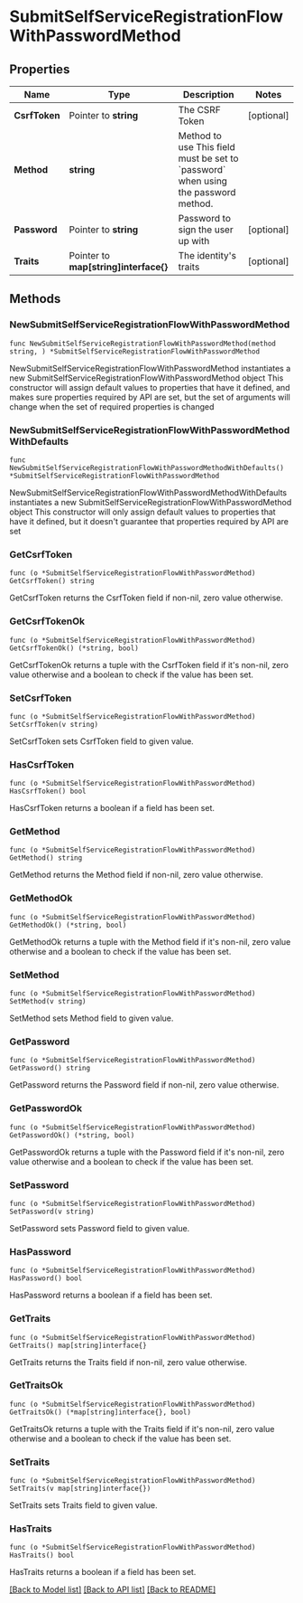 # SubmitSelfServiceRegistrationFlowWithPasswordMethod

## Properties

Name | Type | Description | Notes
------------ | ------------- | ------------- | -------------
**CsrfToken** | Pointer to **string** | The CSRF Token | [optional] 
**Method** | **string** | Method to use  This field must be set to &#x60;password&#x60; when using the password method. | 
**Password** | Pointer to **string** | Password to sign the user up with | [optional] 
**Traits** | Pointer to **map[string]interface{}** | The identity&#39;s traits | [optional] 

## Methods

### NewSubmitSelfServiceRegistrationFlowWithPasswordMethod

`func NewSubmitSelfServiceRegistrationFlowWithPasswordMethod(method string, ) *SubmitSelfServiceRegistrationFlowWithPasswordMethod`

NewSubmitSelfServiceRegistrationFlowWithPasswordMethod instantiates a new SubmitSelfServiceRegistrationFlowWithPasswordMethod object
This constructor will assign default values to properties that have it defined,
and makes sure properties required by API are set, but the set of arguments
will change when the set of required properties is changed

### NewSubmitSelfServiceRegistrationFlowWithPasswordMethodWithDefaults

`func NewSubmitSelfServiceRegistrationFlowWithPasswordMethodWithDefaults() *SubmitSelfServiceRegistrationFlowWithPasswordMethod`

NewSubmitSelfServiceRegistrationFlowWithPasswordMethodWithDefaults instantiates a new SubmitSelfServiceRegistrationFlowWithPasswordMethod object
This constructor will only assign default values to properties that have it defined,
but it doesn't guarantee that properties required by API are set

### GetCsrfToken

`func (o *SubmitSelfServiceRegistrationFlowWithPasswordMethod) GetCsrfToken() string`

GetCsrfToken returns the CsrfToken field if non-nil, zero value otherwise.

### GetCsrfTokenOk

`func (o *SubmitSelfServiceRegistrationFlowWithPasswordMethod) GetCsrfTokenOk() (*string, bool)`

GetCsrfTokenOk returns a tuple with the CsrfToken field if it's non-nil, zero value otherwise
and a boolean to check if the value has been set.

### SetCsrfToken

`func (o *SubmitSelfServiceRegistrationFlowWithPasswordMethod) SetCsrfToken(v string)`

SetCsrfToken sets CsrfToken field to given value.

### HasCsrfToken

`func (o *SubmitSelfServiceRegistrationFlowWithPasswordMethod) HasCsrfToken() bool`

HasCsrfToken returns a boolean if a field has been set.

### GetMethod

`func (o *SubmitSelfServiceRegistrationFlowWithPasswordMethod) GetMethod() string`

GetMethod returns the Method field if non-nil, zero value otherwise.

### GetMethodOk

`func (o *SubmitSelfServiceRegistrationFlowWithPasswordMethod) GetMethodOk() (*string, bool)`

GetMethodOk returns a tuple with the Method field if it's non-nil, zero value otherwise
and a boolean to check if the value has been set.

### SetMethod

`func (o *SubmitSelfServiceRegistrationFlowWithPasswordMethod) SetMethod(v string)`

SetMethod sets Method field to given value.


### GetPassword

`func (o *SubmitSelfServiceRegistrationFlowWithPasswordMethod) GetPassword() string`

GetPassword returns the Password field if non-nil, zero value otherwise.

### GetPasswordOk

`func (o *SubmitSelfServiceRegistrationFlowWithPasswordMethod) GetPasswordOk() (*string, bool)`

GetPasswordOk returns a tuple with the Password field if it's non-nil, zero value otherwise
and a boolean to check if the value has been set.

### SetPassword

`func (o *SubmitSelfServiceRegistrationFlowWithPasswordMethod) SetPassword(v string)`

SetPassword sets Password field to given value.

### HasPassword

`func (o *SubmitSelfServiceRegistrationFlowWithPasswordMethod) HasPassword() bool`

HasPassword returns a boolean if a field has been set.

### GetTraits

`func (o *SubmitSelfServiceRegistrationFlowWithPasswordMethod) GetTraits() map[string]interface{}`

GetTraits returns the Traits field if non-nil, zero value otherwise.

### GetTraitsOk

`func (o *SubmitSelfServiceRegistrationFlowWithPasswordMethod) GetTraitsOk() (*map[string]interface{}, bool)`

GetTraitsOk returns a tuple with the Traits field if it's non-nil, zero value otherwise
and a boolean to check if the value has been set.

### SetTraits

`func (o *SubmitSelfServiceRegistrationFlowWithPasswordMethod) SetTraits(v map[string]interface{})`

SetTraits sets Traits field to given value.

### HasTraits

`func (o *SubmitSelfServiceRegistrationFlowWithPasswordMethod) HasTraits() bool`

HasTraits returns a boolean if a field has been set.


[[Back to Model list]](../README.md#documentation-for-models) [[Back to API list]](../README.md#documentation-for-api-endpoints) [[Back to README]](../README.md)


